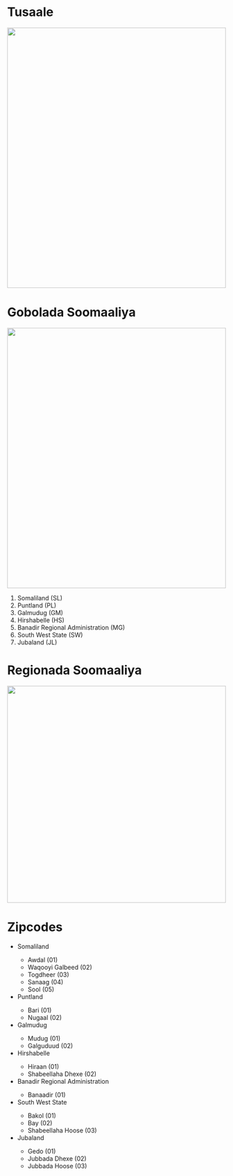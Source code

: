 # Tusaale
<p align="center">
	<img src="https://github.com/abdulnsheikh/boostada/blob/main/images/example.jpg" width="100%" height="600"/>
</p>

# Gobolada Soomaaliya
<p align="center">
	<img src="https://raw.githubusercontent.com/abdulnsheikh/boostada/main/images/states.jpeg" width="100%" height="600"/>
</p>

<ol>
	<li>Somaliland (SL)</li>
	<li>Puntland (PL)</li>
	<li>Galmudug (GM)</li>
	<li>Hirshabelle (HS) </li>
	<li>Banadir Regional Administration (MG)</li>
	<li>South West State (SW)</li>
	<li>Jubaland (JL)</li>
</ol>

# Regionada Soomaaliya
<p align="center">
	<img src="https://raw.githubusercontent.com/abdulnsheikh/boostada/main/images/regions.webp" width="100%" height="500"/>
</p>


# Zipcodes

<ul>
	<li>Somaliland</li>
	<ul>
		<li>Awdal (01)</li>
		<li>Waqooyi Galbeed (02)</li>
		<li>Togdheer (03)</li>
		<li>Sanaag (04)</li>
		<li>Sool (05)</li>
	</ul>
	<li>Puntland</li>
	<ul>
		<li>Bari (01)</li>
		<li>Nugaal (02)</li>
	</ul>
	<li>Galmudug</li>
	<ul>
		<li>Mudug (01)</li>
		<li>Galguduud (02)</li>
	</ul>
	<li>Hirshabelle</li>
	<ul>
		<li>Hiraan (01)</li>
		<li>Shabeellaha Dhexe (02)</li>
	</ul>
	<li>Banadir Regional Administration</li>
	<ul>
		<li>Banaadir (01)</li>
	</ul>
	<li>South West State</li>
	<ul>
		<li>Bakol (01)</li>
		<li>Bay (02)</li>
		<li>Shabeellaha Hoose (03)</li>
	</ul>
	<li>Jubaland</li>
	<ul>
		<li>Gedo (01)</li>
		<li>Jubbada Dhexe (02)</li>
		<li>Jubbada Hoose (03)</li>
	</ul>
</ul>
 